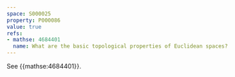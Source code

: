 ```yaml
---
space: S000025
property: P000086
value: true
refs:
- mathse: 4684401
  name: What are the basic topological properties of Euclidean spaces?
---
```


See {{mathse:4684401}}.
